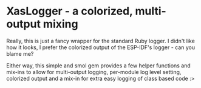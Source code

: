 
# XasLogger - a colorized, multi-output mixing

Really, this is just a fancy wrapper for the standard Ruby logger. I didn't like
how it looks, I prefer the colorized output of the ESP-IDF's logger - can you blame me?

Either way, this simple and smol gem provides a few helper functions and mix-ins
to allow for multi-output logging, per-module log level setting, colorized output
and a mix-in for extra easy logging of class based code :>
